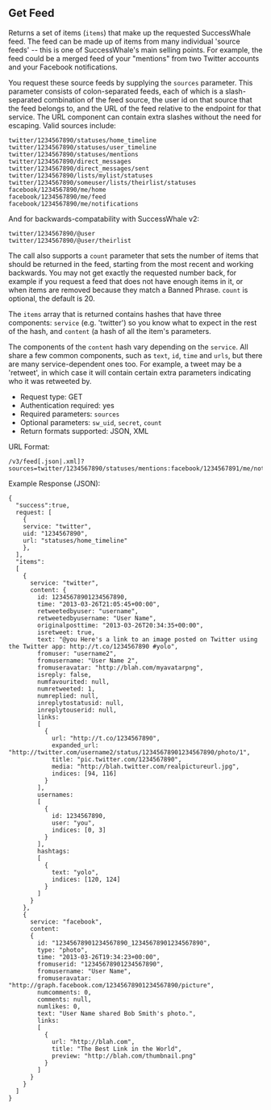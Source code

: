 Get Feed
--------

Returns a set of items (`items`) that make up the requested SuccessWhale feed. The feed can be made up of items from many individual 'source feeds' -- this is one of SuccessWhale's main selling points. For example, the feed could be a merged feed of your "mentions" from two Twitter accounts and your Facebook notifications.

You request these source feeds by supplying the `sources` parameter. This parameter consists of colon-separated feeds, each of which is a slash-separated combination of the feed source, the user id on that source that the feed belongs to, and the URL of the feed relative to the endpoint for that service. The URL component can contain extra slashes without the need for escaping. Valid sources include:

    twitter/1234567890/statuses/home_timeline
    twitter/1234567890/statuses/user_timeline
    twitter/1234567890/statuses/mentions
    twitter/1234567890/direct_messages
    twitter/1234567890/direct_messages/sent
    twitter/1234567890/lists/mylist/statuses
    twitter/1234567890/someuser/lists/theirlist/statuses
    facebook/1234567890/me/home
    facebook/1234567890/me/feed
    facebook/1234567890/me/notifications

And for backwards-compatability with SuccessWhale v2:

    twitter/1234567890/@user
    twitter/1234567890/@user/theirlist

The call also supports a `count` parameter that sets the number of items that should be returned in the feed, starting from the most recent and working backwards. You may not get exactly the requested number back, for example if you request a feed that does not have enough items in it, or when items are removed because they match a Banned Phrase. `count` is optional, the default is 20.

The `items` array that is returned contains hashes that have three components: `service` (e.g. 'twitter') so you know what to expect in the rest of the hash, and `content` (a hash of all the item's parameters.

The components of the `content` hash vary depending on the `service`. All share a few common components, such as `text`, `id`, `time` and `urls`, but there are many service-dependent ones too. For example, a tweet may be a 'retweet', in which case it will contain certain extra parameters indicating who it was retweeted by.

* Request type: GET
* Authentication required: yes
* Required parameters: `sources`
* Optional parameters: `sw_uid`, `secret`, `count`
* Return formats supported: JSON, XML

URL Format:

    /v3/feed[.json|.xml]?sources=twitter/1234567890/statuses/mentions:facebook/1234567891/me/notifications&count=1

Example Response (JSON):

    {
      "success":true,
      request: [
        {
        service: "twitter",
        uid: "1234567890",
        url: "statuses/home_timeline"
        },
      ],
      "items":
      [
        {
          service: "twitter",
          content: {
            id: 12345678901234567890,
            time: "2013-03-26T21:05:45+00:00",
            retweetedbyuser: "username",
            retweetedbyusername: "User Name",
            originalposttime: "2013-03-26T20:34:35+00:00",
            isretweet: true,
            text: "@you Here's a link to an image posted on Twitter using the Twitter app: http://t.co/1234567890 #yolo",
            fromuser: "username2",
            fromusername: "User Name 2",
            fromuseravatar: "http://blah.com/myavatarpng",
            isreply: false,
            numfavourited: null,
            numretweeted: 1,
            numreplied: null,
            inreplytostatusid: null,
            inreplytouserid: null,
            links:
            [
              {
                url: "http://t.co/1234567890",
                expanded_url: "http://twitter.com/username2/status/12345678901234567890/photo/1",
                title: "pic.twitter.com/1234567890",
                media: "http://blah.twitter.com/realpictureurl.jpg",
                indices: [94, 116]
              }
            ],
            usernames:
            [
              {
                id: 1234567890,
                user: "you",
                indices: [0, 3]
              }
            ],
            hashtags:
            [
              {
                text: "yolo",
                indices: [120, 124]
              }
            ]
          }
        },
        {
          service: "facebook",
          content:
          {
            id: "12345678901234567890_12345678901234567890",
            type: "photo",
            time: "2013-03-26T19:34:23+00:00",
            fromuserid: "12345678901234567890",
            fromusername: "User Name",
            fromuseravatar: "http://graph.facebook.com/12345678901234567890/picture",
            numcomments: 0,
            comments: null,
            numlikes: 0,
            text: "User Name shared Bob Smith's photo.",
            links:
            [
              {
                url: "http://blah.com",
                title: "The Best Link in the World",
                preview: "http://blah.com/thumbnail.png"
              }
            ]
          }
        }
      ]
    }